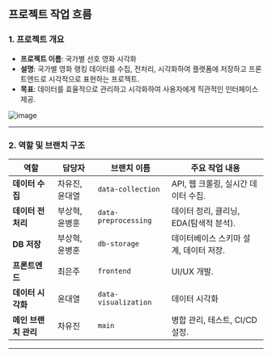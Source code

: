 ## **프로젝트 작업 흐름**

### 1. **프로젝트 개요**

- **프로젝트 이름**: 국가별 선호 영화 시각화
- **설명**: 국가별 영화 랭킹 데이터를 수집, 전처리, 시각화하여 플랫폼에 저장하고 프론트엔드로 시각적으로 표현하는 프로젝트.
- **목표**: 데이터를 효율적으로 관리하고 시각화하여 사용자에게 직관적인 인터페이스 제공.

![image](https://github.com/user-attachments/assets/5893cb72-ca2f-480c-bddc-8af064317555)

---

### 2. **역할 및 브랜치 구조**

| 역할 | 담당자 | 브랜치 이름 | 주요 작업 내용 |
| --- | --- | --- | --- |
| **데이터 수집** | 차유진, 윤대열 | `data-collection` | API, 웹 크롤링, 실시간 데이터 수집. |
| **데이터 전처리** | 부상혁, 윤병훈 | `data-preprocessing` | 데이터 정리, 클리닝, EDA(탐색적 분석). |
| **DB 저장** | 부상혁, 윤병훈 | `db-storage` | 데이터베이스 스키마 설계, 데이터 저장. |
| **프론트엔드** | 최은주 | `frontend` |  UI/UX 개발. |
| **데이터 시각화** | 윤대열 | `data-visualization` | 데이터 시각화 |
| **메인 브랜치 관리** | 차유진 | `main` | 병합 관리, 테스트, CI/CD 설정. |

---
